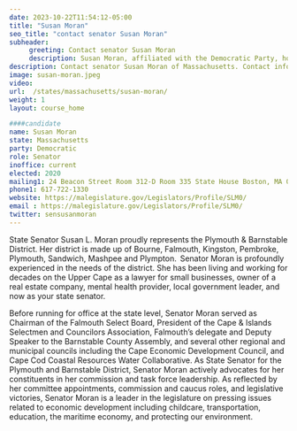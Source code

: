 ```yaml
---
date: 2023-10-22T11:54:12-05:00
title: "Susan Moran"
seo_title: "contact senator Susan Moran"
subheader:
     greeting: Contact senator Susan Moran
     description: Susan Moran, affiliated with the Democratic Party, holds a position in the Massachusetts State Senate, representing the Plymouth and Barnstable District. She officially assumed office on May 28, 2020, and her current term is scheduled to conclude on January 1, 2025.
description: Contact senator Susan Moran of Massachusetts. Contact information for Susan Moran includes email address, phone number, and mailing address.
image: susan-moran.jpeg
video:
url:  /states/massachusetts/susan-moran/
weight: 1
layout: course_home

####candidate
name: Susan Moran
state: Massachusetts
party: Democratic
role: Senator
inoffice: current
elected: 2020
mailing1: 24 Beacon Street Room 312-D Room 335 State House Boston, MA 02133
phone1: 617-722-1330
website: https://malegislature.gov/Legislators/Profile/SLM0/
email : https://malegislature.gov/Legislators/Profile/SLM0/
twitter: sensusanmoran
---
```


State Senator Susan L. Moran proudly represents the Plymouth & Barnstable District. Her district is made up of Bourne, Falmouth, Kingston, Pembroke, Plymouth, Sandwich, Mashpee and Plympton.  Senator Moran is profoundly experienced in the needs of the district. She has been living and working for decades on the Upper Cape as a lawyer for small businesses, owner of a real estate company, mental health provider, local government leader, and now as your state senator.

​Before running for office at the state level, Senator Moran served as Chairman of the Falmouth Select Board, President of the Cape & Islands Selectmen and Councilors Association, Falmouth’s delegate and Deputy Speaker to the Barnstable County Assembly, and several other regional and municipal councils including the Cape Economic Development Council, and Cape Cod Coastal Resources Water Collaborative. As State Senator for the Plymouth and Barnstable District, Senator Moran actively advocates for her constituents in her commission and task force leadership. As reflected by her committee appointments, commission and caucus roles, and legislative victories, Senator Moran is a leader in the legislature on pressing issues related to economic development including childcare, transportation, education, the maritime economy, and protecting our environment. 
